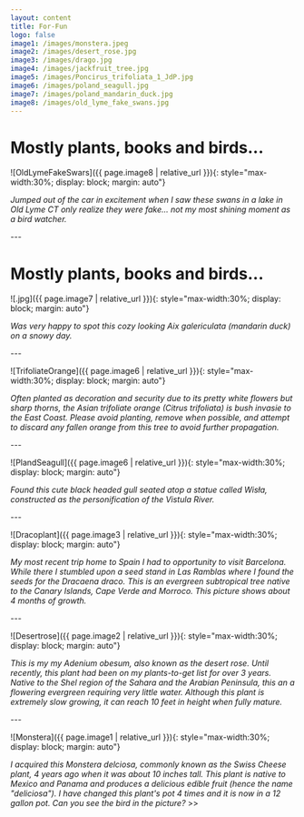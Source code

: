 ```yaml
---
layout: content
title: For-Fun
logo: false
image1: /images/monstera.jpeg
image2: /images/desert_rose.jpg
image3: /images/drago.jpg
image4: /images/jackfruit_tree.jpg
image5: /images/Poncirus_trifoliata_1_JdP.jpg
image6: /images/poland_seagull.jpg
image7: /images/poland_mandarin_duck.jpg
image8: /images/old_lyme_fake_swans.jpg
---
```


<h1>Mostly plants, books and birds...</h1>

![OldLymeFakeSwars]({{ page.image8 | relative_url }}){: style="max-width:30%; display: block; margin: auto"}

*Jumped out of the car in excitement when I saw these swans in a lake in Old Lyme CT only realize they were fake... not my most shining moment as a bird watcher.*

*---*


<h1>Mostly plants, books and birds...</h1>

![.jpg]({{ page.image7 | relative_url }}){: style="max-width:30%; display: block; margin: auto"}

*Was very happy to spot this cozy looking Aix galericulata (mandarin duck) on a snowy day.*

*---*


![TrifoliateOrange]({{ page.image6 | relative_url }}){: style="max-width:30%; display: block; margin: auto"}

*Often planted as decoration and security due to its pretty white flowers but sharp thorns, the Asian trifoliate orange (Citrus trifoliata) is bush invasie to the East Coast. Please avoid planting, remove when possible, and attempt to discard any fallen orange from this tree to avoid further propagation.*

*---*

![PlandSeagull]({{ page.image6 | relative_url }}){: style="max-width:30%; display: block; margin: auto"}

*Found this cute black headed gull seated atop a statue called Wisła, constructed as the personification of the Vistula River.*

*---*

![Dracoplant]({{ page.image3 | relative_url }}){: style="max-width:30%; display: block; margin: auto"}

*My most recent trip home to Spain I had to opportunity to visit Barcelona. While there I stumbled upon a seed stand in Las Ramblas where I found the seeds for the Dracaena draco. This is an evergreen subtropical tree native to the Canary Islands, Cape Verde and Morroco. This picture shows about 4 months of growth.*

*---*

![Desertrose]({{ page.image2 | relative_url }}){: style="max-width:30%; display: block; margin: auto"}

*This is my my Adenium obesum, also known as the desert rose. Until recently, this plant had been on my plants-to-get list for over 3 years. Native to the Shel region of the Sahara and the Arabian Peninsula, this an a flowering evergreen requiring very little water. Although this plant is extremely slow growing, it can reach 10 feet in height when fully mature.*

*---*

![Monstera]({{ page.image1 | relative_url }}){: style="max-width:30%; display: block; margin: auto"}

*I acquired this Monstera delciosa, commonly known as the Swiss Cheese plant, 4 years ago when it was about 10 inches tall. This plant is native to Mexico and Panama and produces a delicious edible fruit (hence the name "deliciosa"). I have changed this plant's pot 4 times and it is now in a 12 gallon pot. Can you see the bird in the picture?*  >>